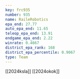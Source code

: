```yaml
---
key: frc935
number: 935
name: RaileRobotics
epa_end: 27.77
auto_epa_end: 11.65
teleop_epa_end: 13.91
endgame_epa_end: 2.22
winrate: 0.4667
district_epa_rank: 168
district_epa_percentile: 0.9067
type: Team
---
```

[[2024ksla]]
[[2024okok]]
